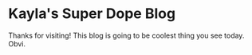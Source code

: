 # Kayla's Super Dope Blog

Thanks for visiting! This blog is going to be coolest thing you see today. Obvi.
